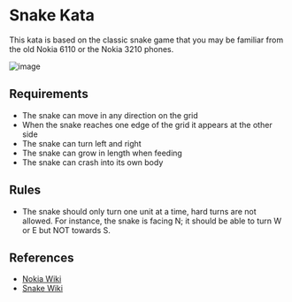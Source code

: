 # Snake Kata

This kata is based on the classic snake game that you may be familiar from the old Nokia 6110 or the Nokia 3210 phones.

![image](https://user-images.githubusercontent.com/22743709/95580358-1d861800-0a2f-11eb-963e-9b1804537b04.png)

## Requirements
* The snake can move in any direction on the grid
* When the snake reaches one edge of the grid it appears at the other side
* The snake can turn left and right
* The snake can grow in length when feeding
* The snake can crash into its own body

## Rules
* The snake should only turn one unit at a time, hard turns are not allowed. For instance, the snake is facing N; it should be able to turn W or E but NOT towards S.

## References
* [Nokia Wiki](https://nokia.fandom.com/wiki/Snakea)
* [Snake Wiki](https://en.wikipedia.org/wiki/Snake_(video_game_genre))
